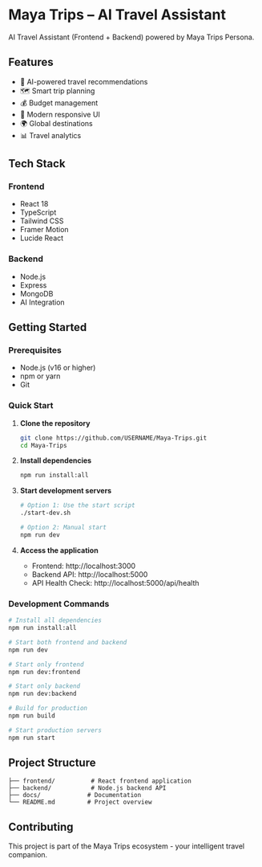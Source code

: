# Maya Trips – AI Travel Assistant

AI Travel Assistant (Frontend + Backend) powered by Maya Trips Persona.

## Features

- 🧠 AI-powered travel recommendations
- 🗺️ Smart trip planning
- 💰 Budget management
- 📱 Modern responsive UI
- 🌍 Global destinations
- 📊 Travel analytics

## Tech Stack

### Frontend
- React 18
- TypeScript
- Tailwind CSS
- Framer Motion
- Lucide React

### Backend
- Node.js
- Express
- MongoDB
- AI Integration

## Getting Started

### Prerequisites
- Node.js (v16 or higher)
- npm or yarn
- Git

### Quick Start

1. **Clone the repository**
   ```bash
   git clone https://github.com/USERNAME/Maya-Trips.git
   cd Maya-Trips
   ```

2. **Install dependencies**
   ```bash
   npm run install:all
   ```

3. **Start development servers**
   ```bash
   # Option 1: Use the start script
   ./start-dev.sh
   
   # Option 2: Manual start
   npm run dev
   ```

4. **Access the application**
   - Frontend: http://localhost:3000
   - Backend API: http://localhost:5000
   - API Health Check: http://localhost:5000/api/health

### Development Commands

```bash
# Install all dependencies
npm run install:all

# Start both frontend and backend
npm run dev

# Start only frontend
npm run dev:frontend

# Start only backend
npm run dev:backend

# Build for production
npm run build

# Start production servers
npm run start
```

## Project Structure

```
├── frontend/          # React frontend application
├── backend/           # Node.js backend API
├── docs/             # Documentation
└── README.md         # Project overview
```

## Contributing

This project is part of the Maya Trips ecosystem - your intelligent travel companion.
